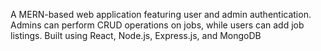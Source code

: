 A MERN-based web application featuring user and admin authentication. Admins can perform CRUD operations on jobs, while users can add job listings. Built using React, Node.js, Express.js, and MongoDB
